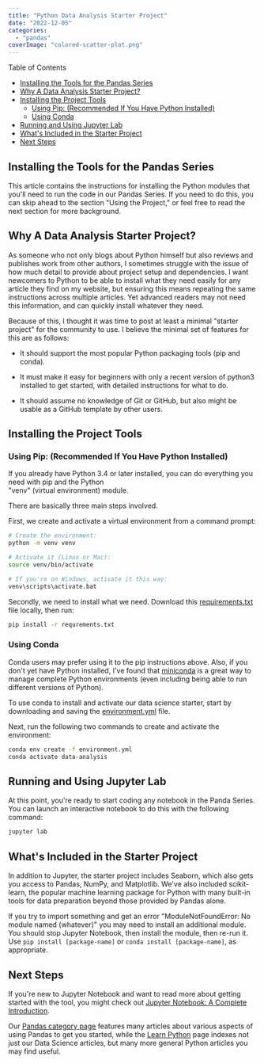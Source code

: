 ```yaml
---
title: "Python Data Analysis Starter Project"
date: "2022-12-05"
categories: 
  - "pandas"
coverImage: "colored-scatter-plot.png"
---
```


Table of Contents

- [Installing the Tools for the Pandas Series](#htoc-installing-the-tools-for-the-pandas-series)
- [Why A Data Analysis Starter Project?](#htoc-why-a-data-analysis-starter-project)
- [Installing the Project Tools](#htoc-using-the-project)
    - [Using Pip: (Recommended If You Have Python Installed)](#htoc-if-you-have-python-installed-read-this)
    - [Using Conda](#htoc-if-you-don-t-have-python-installed-read-thi)
- [Running and Using Jupyter Lab](#htoc-running-and-using-jupyter-lab)
- [What's Included in the Starter Project](#htoc-what-s-available)
- [Next Steps](#htoc-next-steps)

## Installing the Tools for the Pandas Series

This article contains the instructions for installing the Python modules that you'll need to run the code in our Pandas Series. If you need to do this, you can skip ahead to the section "Using the Project," or feel free to read the next section for more background.

## Why A Data Analysis Starter Project?

As someone who not only blogs about Python himself but also reviews and publishes work from other authors, I sometimes struggle with the issue of how much detail to provide about project setup and dependencies. I want newcomers to Python to be able to install what they need easily for any article they find on my website, but ensuring this means repeating the same instructions across multiple articles. Yet advanced readers may not need this information, and can quickly install whatever they need.

Because of this, I thought it was time to post at least a minimal "starter project" for the community to use. I believe the minimal set of features for this are as follows:

- It should support the most popular Python packaging tools (pip and conda).

- It must make it easy for beginners with only a recent version of python3 installed to get started, with detailed instructions for what to do.

- It should assume no knowledge of Git or GitHub, but also might be usable as a GitHub template by other users.

## Installing the Project Tools

### Using Pip: (Recommended If You Have Python Installed)

If you already have Python 3.4 or later installed, you can do everything you need with pip and the Python  
"venv" (virtual environment) module.

There are basically three main steps involved.

First, we create and activate a virtual environment from a command prompt:

```bash
# Create the environment:
python -m venv venv

# Activate it (Linux or Mac):
source venv/bin/activate

# If you're on Windows, activate it this way:
venv\scripts\activate.bat
```

Secondly, we need to install what we need. Download this [requirements.txt](https://github.com/CodeSolid/data-analysis-starter/blob/main/requirements.txt) file locally, then run:

```bash
pip install -r requrements.txt
```

### Using Conda

Conda users may prefer using it to the pip instructions above. Also, if you don't yet have Python installed, I've found that [miniconda](https://docs.conda.io/en/latest/miniconda.html) is a great way to manage complete Python environments (even including being able to run different versions of Python).

To use conda to install and activate our data science starter, start by downloading and saving the [environment.yml](https://raw.githubusercontent.com/CodeSolid/data-analysis-starter/main/environment.yml) file.

Next, run the following two commands to create and activate the environment:

```bash
conda env create -f environment.yml
conda activate data-analysis
```

## Running and Using Jupyter Lab

At this point, you're ready to start coding any notebook in the Panda Series. You can launch an interactive notebook to do this with the following command:

```bash
jupyter lab
```

## What's Included in the Starter Project

In addition to Jupyter, the starter project includes Seaborn, which also gets you access to Pandas, NumPy, and Matplotlib. We've also included scikit-learn, the popular machine learning package for Python with many built-in tools for data preparation beyond those provided by Pandas alone.

If you try to import something and get an error "ModuleNotFoundError: No module named (whatever)" you may need to install an additional module. You should stop Jupyter Notebook, then install the module, then re-run it. Use `pip install [package-name]` or `conda install [package-name]`, as appropriate.

## Next Steps

If you're new to Jupyter Notebook and want to read more about getting started with the tool, you might check out [Jupyter Notebook: A Complete Introduction](https://codesolid.com/jupyter-notebook-a-complete-introduction/).

Our [Pandas category page](https://codesolid.com/python/pandas/) features many articles about various aspects of using Pandas to get you started, while the [Learn Python](https://codesolid.com/learn-python/) page indexes not just our Data Science articles, but many more general Python articles you may find useful.
